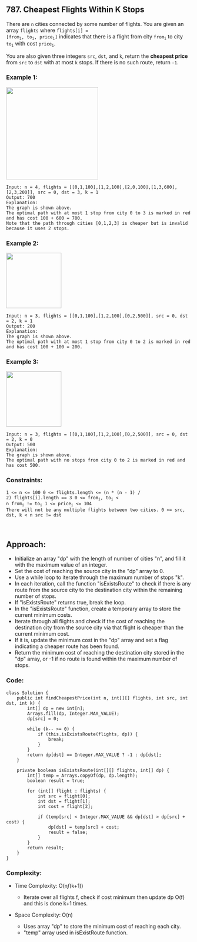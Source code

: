 ## 787. Cheapest Flights Within K Stops   

There are ```n``` cities connected by some number of flights. You are given an array ```flights``` where 
<code>flights[i] = [from<sub>i</sub>, to<sub>i</sub>, price<sub>i</sub>]</code> indicates that there is a flight from city <code>from<sub>i</sub></code> 
to city <code>to<sub>i</sub></code> with cost <code>price<sub>i</sub></code>.   

You are also given three integers ```src```, ```dst```, and ```k```, return the **cheapest price** from ```src``` to ```dst``` with at most ```k``` stops. 
If there is no such route, return ```-1```.  

### Example 1:  
<img src="https://assets.leetcode.com/uploads/2022/03/18/cheapest-flights-within-k-stops-3drawio.png" height="250">  

```
Input: n = 4, flights = [[0,1,100],[1,2,100],[2,0,100],[1,3,600],[2,3,200]], src = 0, dst = 3, k = 1
Output: 700
Explanation:
The graph is shown above.
The optimal path with at most 1 stop from city 0 to 3 is marked in red and has cost 100 + 600 = 700.
Note that the path through cities [0,1,2,3] is cheaper but is invalid because it uses 2 stops.
```   

### Example 2:   
<img src="https://assets.leetcode.com/uploads/2022/03/18/cheapest-flights-within-k-stops-1drawio.png" height="150">  

```
Input: n = 3, flights = [[0,1,100],[1,2,100],[0,2,500]], src = 0, dst = 2, k = 1
Output: 200
Explanation:
The graph is shown above.
The optimal path with at most 1 stop from city 0 to 2 is marked in red and has cost 100 + 100 = 200.
```   

### Example 3:   
<img src="https://assets.leetcode.com/uploads/2022/03/18/cheapest-flights-within-k-stops-2drawio.png" height="150">

```
Input: n = 3, flights = [[0,1,100],[1,2,100],[0,2,500]], src = 0, dst = 2, k = 0
Output: 500
Explanation:
The graph is shown above.
The optimal path with no stops from city 0 to 2 is marked in red and has cost 500.
```  

### Constraints:  
<code>1 <= n <= 100
0 <= flights.length <= (n * (n - 1) / 2)
flights[i].length == 3
0 <= from<sub>i</sub>, to<sub>i</sub> < n
from<sub>i</sub> != to<sub>i</sub>
1 <= price<sub>i</sub> <= 104
There will not be any multiple flights between two cities.
0 <= src, dst, k < n
src != dst
</code>   

<br>  

## Approach:   

* Initialize an array "dp" with the length of number of cities "n", and fill it with the maximum value of an integer.
* Set the cost of reaching the source city in the "dp" array to 0.
* Use a while loop to iterate through the maximum number of stops "k".
* In each iteration, call the function "isExistsRoute" to check if there is any route from the source city to the destination city within the remaining number of stops.
* If "isExistsRoute" returns true, break the loop.
* In the "isExistsRoute" function, create a temporary array to store the current minimum costs.
* Iterate through all flights and check if the cost of reaching the destination city from the source city via that flight is cheaper than the current minimum cost.
* If it is, update the minimum cost in the "dp" array and set a flag indicating a cheaper route has been found.
* Return the minimum cost of reaching the destination city stored in the "dp" array, or -1 if no route is found within the maximum number of stops.   


### Code:  
```
class Solution {
	public int findCheapestPrice(int n, int[][] flights, int src, int dst, int k) {
		int[] dp = new int[n];
		Arrays.fill(dp, Integer.MAX_VALUE);
		dp[src] = 0;
    
		while (k-- >= 0) {
			if (this.isExistsRoute(flights, dp)) {
				break;
			}
		}
		return dp[dst] == Integer.MAX_VALUE ? -1 : dp[dst];
	}

	private boolean isExistsRoute(int[][] flights, int[] dp) {
		int[] temp = Arrays.copyOf(dp, dp.length);
		boolean result = true;
    
		for (int[] flight : flights) {
			int src = flight[0];
			int dst = flight[1];
			int cost = flight[2];
      
			if (temp[src] < Integer.MAX_VALUE && dp[dst] > dp[src] + cost) {
				dp[dst] = temp[src] + cost;
				result = false;
			}
		}
		return result;
	}
}
```  

### Complexity:   

* Time Complexity: O(n*f*(k+1))  
    * Iterate over all flights f, check if cost minimum then update dp O(f) and this is done k+1 times.  

* Space Complexity: O(n)   
    * Uses array "dp" to store the minimum cost of reaching each city.   
    * "temp" array used in isExistRoute function.  

